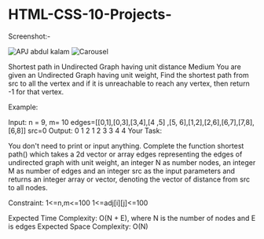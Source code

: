 # HTML-CSS-10-Projects-

Screenshot:-

![APJ abdul kalam](https://github.com/Devesh-20/HTML-CSS-10-Projects-/assets/103423370/c42a1e0e-1a71-4350-83e2-ebf6eafbe13b)
![Carousel](https://github.com/Devesh-20/HTML-CSS-10-Projects-/assets/103423370/71f0a9a8-f9f4-40db-952d-3259d43f8883)


Shortest path in Undirected Graph having unit distance
Medium
You are given an Undirected Graph having unit weight, Find the shortest path from src to all the vertex and if it is unreachable to reach any vertex, then return -1 for that vertex.

Example:

Input:
n = 9, m= 10
edges=[[0,1],[0,3],[3,4],[4 ,5]
,[5, 6],[1,2],[2,6],[6,7],[7,8],[6,8]] 
src=0
Output:
0 1 2 1 2 3 3 4 4
Your Task:

You don't need to print or input anything. Complete the function shortest path() which takes a 2d vector or array edges representing the edges of undirected graph with unit weight, an integer N as number nodes, an integer M as number of edges and an integer src as the input parameters and returns an integer array or vector, denoting the vector of distance from src to all nodes.

Constraint:
1<=n,m<=100
1<=adj[i][j]<=100

Expected Time Complexity: O(N + E), where N is the number of nodes and E is edges
Expected Space Complexity: O(N)
